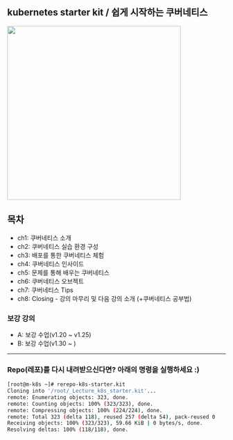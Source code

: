 ## kubernetes starter kit / 쉽게 시작하는 쿠버네티스

<a href="https://www.inflearn.com/course/쿠버네티스-쉽게시작?inst=cf657a9d">
<img src="https://cdn.inflearn.com/public/courses/326651/cover/c2b1b817-0303-49b3-b413-4d1a87334c99/326651-eng-2.png" width="400">
</a>

## 목차 
- ch1: 쿠버네티스 소개 
- ch2: 쿠버네티스 실습 환경 구성 
- ch3: 배포를 통한 쿠버네티스 체험 
- ch4: 쿠버네티스 인사이드 
- ch5: 문제를 통해 배우는 쿠버네티스 
- ch6: 쿠버네티스 오브젝트 
- ch7: 쿠버네티스 Tips
- ch8: Closing - 강의 마무리 및 다음 강의 소개 (+쿠버네티스 공부법)

### 보강 강의 
- A: 보강 수업(v1.20 ~ v1.25)
- B: 보강 수업(v1.30 ~ )

***
### Repo(레포)를 다시 내려받으신다면? 아래의 명령을 실행하세요 :) 
```bash 
[root@m-k8s ~]# rerepo-k8s-starter.kit
Cloning into '/root/_Lecture_k8s_starter.kit'...
remote: Enumerating objects: 323, done.
remote: Counting objects: 100% (323/323), done.
remote: Compressing objects: 100% (224/224), done.
remote: Total 323 (delta 118), reused 257 (delta 54), pack-reused 0
Receiving objects: 100% (323/323), 59.66 KiB | 0 bytes/s, done.
Resolving deltas: 100% (118/118), done.
```
